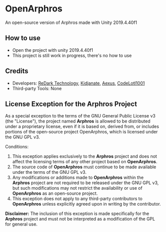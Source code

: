 # OpenArphros

An open-source version of Arphros made with Unity 2019.4.40f1

## How to use

-   Open the project with unity 2019.4.40f1
-   This project is still work in progress, there's no how to use

## Credits

-   Developers: [ReDark Technology](https://github.com/ReDarkTechnology), [Kidjanate](https://github.com/kidjanate), [Aexus](https://github.com/AexusDL), [CodeLotl1001](https://github.com/aryputh)
-   Third-party Tools: None

## License Exception for the Arphros Project
As a special exception to the terms of the GNU General Public License v3 (the "License"), the project named **Arphros** is allowed to be distributed under a proprietary license, even if it is based on, derived from, or includes portions of the open-source project OpenArphros, which is licensed under the GNU GPL v3.

Conditions:

1. This exception applies exclusively to the **Arphros** project and does not affect the licensing terms of any other project based on **OpenArphros**.
2. The source code of **OpenArphros** must continue to be made available under the terms of the GNU GPL v3.
3. Any modifications or additions made to **OpenArphros** within the **Arphros** project are not required to be released under the GNU GPL v3, but such modifications may not restrict the availability or use of **OpenArphros** as an open-source project.
4. This exception does not apply to any third-party contributors to **OpenArphros** unless explicitly agreed upon in writing by the contributor.
 
**Disclaimer:** The inclusion of this exception is made specifically for the **Arphros** project and must not be interpreted as a modification of the GPL for general use.
